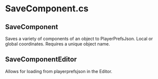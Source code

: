 # SaveComponent.cs

## SaveComponent

Saves a variety of components of an object to PlayerPrefsJson. Local or global coordinates. Requires a unique object name.

## SaveComponentEditor

Allows for loading from playerprefsjson in the Editor.

